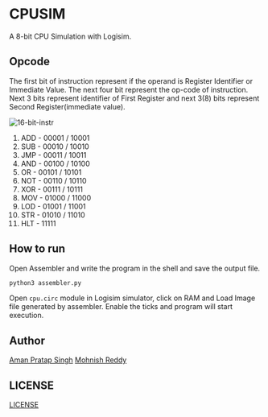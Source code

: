# CPUSIM
A 8-bit CPU Simulation with Logisim.

## Opcode
The first bit of instruction represent if the operand is Register Identifier or Immediate Value. The next four bit represent the op-code of instruction. Next 3 bits represent identifier of First Register and next 3(8) bits represent Second Register(immediate value).

![16-bit-instr](https://preview.ibb.co/fkJTa0/Untitled-Diagram.png)

1.  ADD - 00001 / 10001 
2.  SUB - 00010 / 10010
3.  JMP - 00011 / 10011
4.  AND - 00100 / 10100
5.  OR  - 00101 / 10101
6.  NOT - 00110 / 10110
7.  XOR - 00111 / 10111
8.  MOV - 01000 / 11000
9.  LOD - 01001 / 11001
10. STR - 01010 / 11010
11. HLT - 11111

## How to run
Open Assembler and write the program in the shell and save the output file.
```bash
python3 assembler.py
```
Open `cpu.circ` module in Logisim simulator, click on RAM and Load Image file generated by assembler. Enable the ticks and program will start execution.

## Author
[Aman Pratap Singh](https://github.com/apsknight)
[Mohnish Reddy](https://github.com/MasterRed97)

## LICENSE
[LICENSE](License)
